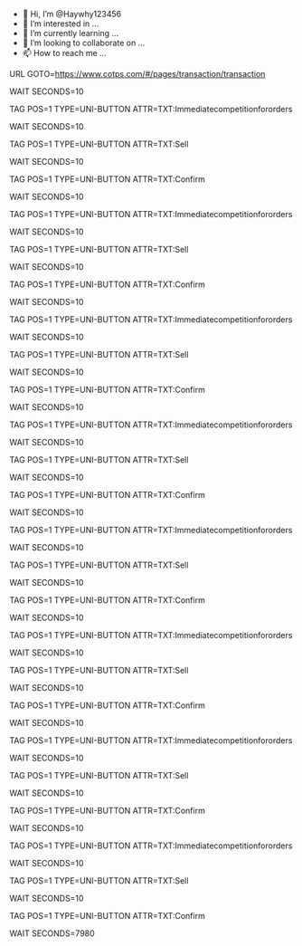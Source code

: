 - 👋 Hi, I’m @Haywhy123456
- 👀 I’m interested in ...
- 🌱 I’m currently learning ...
- 💞️ I’m looking to collaborate on ...
- 📫 How to reach me ...

<!---
Haywhy123456/Haywhy123456 is a ✨ special ✨ repository because its `README.md` (this file) appears on your GitHub profile.
You can click the Preview link to take a look at your changes.
--->
URL GOTO=https://www.cotps.com/#/pages/transaction/transaction

WAIT SECONDS=10

TAG POS=1 TYPE=UNI-BUTTON ATTR=TXT:Immediate<SP>competition<SP>for<SP>orders

WAIT SECONDS=10

TAG POS=1 TYPE=UNI-BUTTON ATTR=TXT:Sell

WAIT SECONDS=10

TAG POS=1 TYPE=UNI-BUTTON ATTR=TXT:Confirm

WAIT SECONDS=10

TAG POS=1 TYPE=UNI-BUTTON ATTR=TXT:Immediate<SP>competition<SP>for<SP>orders

WAIT SECONDS=10

TAG POS=1 TYPE=UNI-BUTTON ATTR=TXT:Sell

WAIT SECONDS=10

TAG POS=1 TYPE=UNI-BUTTON ATTR=TXT:Confirm

WAIT SECONDS=10

TAG POS=1 TYPE=UNI-BUTTON ATTR=TXT:Immediate<SP>competition<SP>for<SP>orders

WAIT SECONDS=10

TAG POS=1 TYPE=UNI-BUTTON ATTR=TXT:Sell

WAIT SECONDS=10

TAG POS=1 TYPE=UNI-BUTTON ATTR=TXT:Confirm

WAIT SECONDS=10

TAG POS=1 TYPE=UNI-BUTTON ATTR=TXT:Immediate<SP>competition<SP>for<SP>orders

WAIT SECONDS=10

TAG POS=1 TYPE=UNI-BUTTON ATTR=TXT:Sell

WAIT SECONDS=10

TAG POS=1 TYPE=UNI-BUTTON ATTR=TXT:Confirm

WAIT SECONDS=10

TAG POS=1 TYPE=UNI-BUTTON ATTR=TXT:Immediate<SP>competition<SP>for<SP>orders

WAIT SECONDS=10

TAG POS=1 TYPE=UNI-BUTTON ATTR=TXT:Sell

WAIT SECONDS=10

TAG POS=1 TYPE=UNI-BUTTON ATTR=TXT:Confirm

WAIT SECONDS=10

TAG POS=1 TYPE=UNI-BUTTON ATTR=TXT:Immediate<SP>competition<SP>for<SP>orders

WAIT SECONDS=10

TAG POS=1 TYPE=UNI-BUTTON ATTR=TXT:Sell

WAIT SECONDS=10

TAG POS=1 TYPE=UNI-BUTTON ATTR=TXT:Confirm

WAIT SECONDS=10

TAG POS=1 TYPE=UNI-BUTTON ATTR=TXT:Immediate<SP>competition<SP>for<SP>orders

WAIT SECONDS=10

TAG POS=1 TYPE=UNI-BUTTON ATTR=TXT:Sell

WAIT SECONDS=10

TAG POS=1 TYPE=UNI-BUTTON ATTR=TXT:Confirm

WAIT SECONDS=10

TAG POS=1 TYPE=UNI-BUTTON ATTR=TXT:Immediate<SP>competition<SP>for<SP>orders

WAIT SECONDS=10

TAG POS=1 TYPE=UNI-BUTTON ATTR=TXT:Sell

WAIT SECONDS=10

TAG POS=1 TYPE=UNI-BUTTON ATTR=TXT:Confirm

WAIT SECONDS=7980

